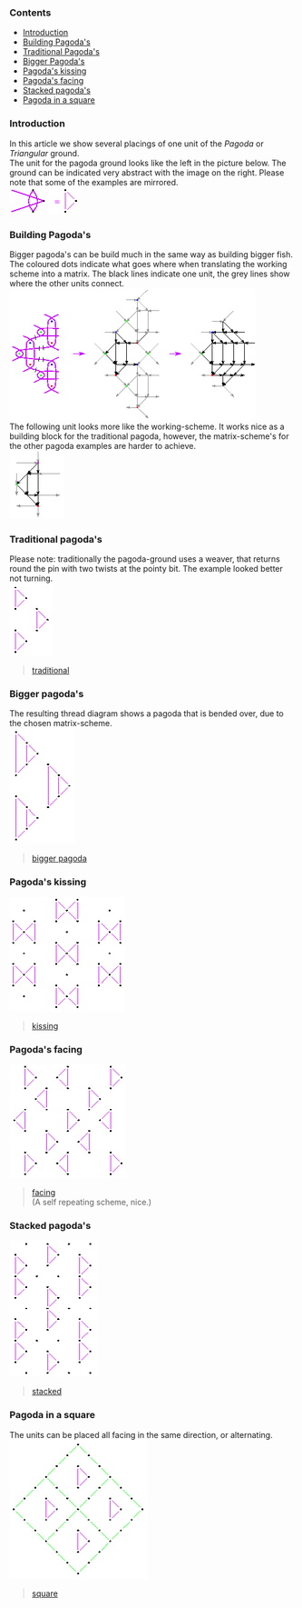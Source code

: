 ### Contents
* [Introduction](#introduction)
* [Building Pagoda's](#building-pagodas)
* [Traditional Pagoda's](#traditional-pagodas)
* [Bigger Pagoda's](#bigger-pagodas)
* [Pagoda's kissing](#pagodas-kissing)
* [Pagoda's facing](#pagodas-facing)
* [Stacked pagoda's](#stacked-pagodas)
* [Pagoda in a square](#pagoda-in-a-square)


### Introduction
In this article we show several placings of one unit of the _Pagoda_ or _Triangular_ ground.   
The unit for the pagoda ground looks like the left in the picture below. The ground can be indicated very abstract with the image on the right. Please note that some of the examples are mirrored.         
![pg unit][pg-unit]

### Building Pagoda's
Bigger pagoda's can be build much in the same way as building bigger fish. 
The coloured dots indicate what goes where when translating the working scheme into a matrix. The black lines indicate one unit, the grey lines show where the other units connect.                 
![building pagoda's][build pagoda]   
The following unit looks more like the working-scheme. It works nice as a building block for the traditional pagoda, however, the matrix-scheme's for the other pagoda examples are harder to achieve.      
![alt unit][pg-uni2]

### Traditional pagoda's
Please note: traditionally the pagoda-ground uses a weaver, that returns round the pin with two twists at the pointy bit. The example looked better not turning.     
![pg-trad][pg-trad]    
> [traditional][ex-trad] 

### Bigger pagoda's
The resulting thread diagram shows a pagoda that is bended over, due to the chosen matrix-scheme.         
![pg bigger][pg-bigg]   
> [bigger pagoda][ex-bigg]

### Pagoda's kissing
![pg kissing][pg-kiss]   
> [kissing][ex-kiss] 

### Pagoda's facing
![pg facing][pg-face]    
> [facing][ex-face]               
(A self repeating scheme, nice.)

### Stacked pagoda's
![pg stacked][pg-stck]
> [stacked][ex-stck]
         
### Pagoda in a square
The units can be placed all facing in the same direction, or alternating.     
![pg in square][pg-sqre]  
> [square][ex-sqre]



[build pagoda]: https://github.com/MAETempels/MAE-gf/blob/master/images/gf%20build%20pagoda.png
[pg-uni2]: https://github.com/MAETempels/MAE-gf/blob/master/images/gf-pg-uni2.png

[pg-unit]: https://github.com/MAETempels/MAE-gf/blob/master/images_wt/gf-pg-unit.png
[pg-trad]: https://github.com/MAETempels/MAE-gf/blob/master/images_wt/gf-pg-trad.png
[pg-kiss]: https://github.com/MAETempels/MAE-gf/blob/master/images_wt/gf-pg-kiss.png
[pg-stck]: https://github.com/MAETempels/MAE-gf/blob/master/images_wt/gf-pg-stck.png
[pg-bigg]: https://github.com/MAETempels/MAE-gf/blob/master/images_wt/gf-pg-bigg.png
[pg-face]: https://github.com/MAETempels/MAE-gf/blob/master/images_wt/gf-pg-face.png
[pg-sqre]: https://github.com/MAETempels/MAE-gf/blob/master/images_wt/gf-pg-sqre.png


[ex-sqre]: https://d-bl.github.io/GroundForge/index.html?m=215-5-%0A-786-5%0A246-5-%3Bbricks%3B24%3B24%3B0%3B0&s1=ctct%20A1%3Dtctc%20B2%3Drctc%20A2%3Dctc%20F2%3Dlctclctcll%20D3%3Dctc%20E3%3Dctcrr%20D1%3Dctctt
[ex-trad]: https://d-bl.github.io/GroundForge/index.html?m=4-12%0A-5--%0A6-CD%3Bbricks%3B24%3B24%3B0%3B0&s1=ctc%20C1%3Dtttctc%20A2%3Dctcttt
[ex-bigg]: https://d-bl.github.io/GroundForge/index.html?m=5-----%0A-CDDD6%0A246631%0A224-12%3Bbricks%3B24%3B24%3B0%3B0&s1=ctc%20A1%3Dlllctc%20E4%3Dtttctc%20D1%3Dctclll%20E2%3Dctcttt
[ex-kiss]: https://d-bl.github.io/GroundForge/index.html?m=5---5---%0A-CD6-2AB%0A-468-127%3Bbricks%3B24%3B24%3B0%3B0&s1=ctc%20F3%3Dttctc%20H3%3Dttctc%20B1%3Dctctt%20D1%3Dctctt
[ex-face]: https://d-bl.github.io/GroundForge/index.html?m=5-----5-%0A-CD3AB-5%0A2468-7-1%0A----5-5-%0AD3AB-5-C%0A68-7-124%3Bbricks%3B24%3B24%3B0%3B0&s1=ctc%20D3%3Dttctc%20F4%3Dctctt%20F6%3Dttctc%20B4%3Dctctt%20H3%3Dttctc%20H1%3Dctctt%20D1%3Dctctt%20B6%3Dttctc
[ex-stck]: https://d-bl.github.io/GroundForge/index.html?m=5-4-5-%0A-215-5%0A5-78-1%0A8-4-58%3Bbricks%3B24%3B24%3B0%3B0&s1=ctc%20D3%3Dtttctcttt%20F3%3Dtttctcttt%20A2%3Dlllctc%20A4%3Dctclll
